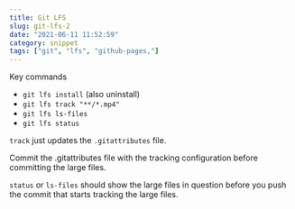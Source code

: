 ```yaml
---
title: Git LFS
slug: git-lfs-2
date: "2021-06-11 11:52:59"
category: snippet
tags: ["git", "lfs", "github-pages,"]
---
```


Key commands

- `git lfs install` (also uninstall)
- `git lfs track "**/*.mp4"`
- `git lfs ls-files`
- `git lfs status`

`track` just updates the `.gitattributes` file.

Commit the .gitattributes file with the tracking configuration before committing
the large files.

`status` or `ls-files` should show the large files in question
before you push the commit that starts tracking the large files.
